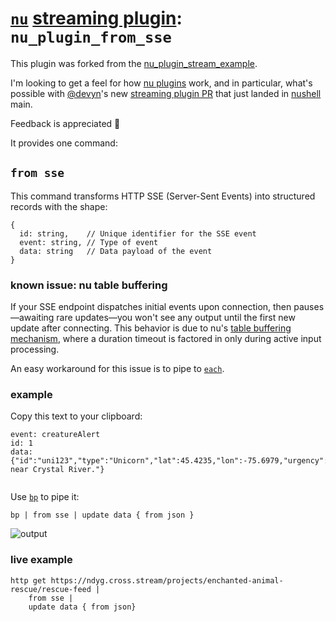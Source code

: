 # [`nu`](https://www.nushell.sh) [streaming plugin](https://github.com/nushell/nushell/pull/11911): `nu_plugin_from_sse`

This plugin was forked from the
[nu_plugin_stream_example](https://github.com/nushell/nushell/tree/main/crates/nu_plugin_stream_example).

I'm looking to get a feel for how [nu
plugins](https://www.nushell.sh/contributor-book/plugins.html#plugins) work,
and in particular, what's possible with [@devyn](https://github.com/devyn)'s
new [streaming plugin
PR](https://github.com/nushell/nushell/tree/main/crates/nu_plugin_stream_example)
that just landed in [nushell](https://www.nushell.sh) main.

Feedback is appreciated :green_heart:

It provides one command:

## `from sse`

This command transforms HTTP SSE (Server-Sent Events) into structured records with the shape:

```plaintext
{
  id: string,    // Unique identifier for the SSE event
  event: string, // Type of event
  data: string   // Data payload of the event
}
```

### known issue: nu table buffering

If your SSE endpoint dispatches initial events upon connection, then
pauses—awaiting rare updates—you won't see any output until the first new
update after connecting. This behavior is due to nu's [table buffering
mechanism](https://github.com/nushell/nushell/blob/65e5abaa3e48126ff730c9a59e5f6f55777a85bd/crates/nu-command/src/viewers/table.rs#L846-L875),
where a duration timeout is factored in only during active input processing.

An easy workaround for this issue is to pipe to
[`each`](https://www.nushell.sh/commands/docs/each.html).

### example

Copy this text to your clipboard:

```
event: creatureAlert
id: 1
data: {"id":"uni123","type":"Unicorn","lat":45.4235,"lon":-75.6979,"urgency":"high","desc":"Injured near Crystal River."}


```

Use [`bp`](https://github.com/printfn/bp) to pipe it:

```nushell
bp | from sse | update data { from json }
````

![output](./docs/out.png)

### live example

```nushell
http get https://ndyg.cross.stream/projects/enchanted-animal-rescue/rescue-feed |
    from sse |
    update data { from json}
```
